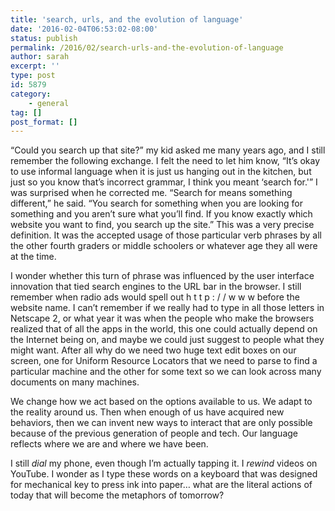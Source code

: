```yaml
---
title: 'search, urls, and the evolution of language'
date: '2016-02-04T06:53:02-08:00'
status: publish
permalink: /2016/02/search-urls-and-the-evolution-of-language
author: sarah
excerpt: ''
type: post
id: 5879
category:
    - general
tag: []
post_format: []
---
```

“Could you search up that site?” my kid asked me many years ago, and I still remember the following exchange. I felt the need to let him know, “It’s okay to use informal language when it is just us hanging out in the kitchen, but just so you know that’s incorrect grammar, I think you meant ‘search for.'” I was surprised when he corrected me. “Search for means something different,” he said. “You search for something when you are looking for something and you aren’t sure what you’ll find. If you know exactly which website you want to find, you search up the site.” This was a very precise definition. It was the accepted usage of those particular verb phrases by all the other fourth graders or middle schoolers or whatever age they all were at the time.

I wonder whether this turn of phrase was influenced by the user interface innovation that tied search engines to the URL bar in the browser. I still remember when radio ads would spell out h t t p : / / w w w before the website name. I can’t remember if we really had to type in all those letters in Netscape 2, or what year it was when the people who make the browsers realized that of all the apps in the world, this one could actually depend on the Internet being on, and maybe we could just suggest to people what they might want. After all why do we need two huge text edit boxes on our screen, one for Uniform Resource Locators that we need to parse to find a particular machine and the other for some text so we can look across many documents on many machines.

We change how we act based on the options available to us. We adapt to the reality around us. Then when enough of us have acquired new behaviors, then we can invent new ways to interact that are only possible because of the previous generation of people and tech. Our language reflects where we are and where we have been.

I still *dial* my phone, even though I’m actually tapping it. I *rewind* videos on YouTube. I wonder as I type these words on a keyboard that was designed for mechanical key to press ink into paper… what are the literal actions of today that will become the metaphors of tomorrow?